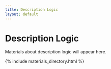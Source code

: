 ```yaml
---
title: Description Logic
layout: default
---
```

# Description Logic

Materials about description logic will appear here.

{% include materials_directory.html %}
